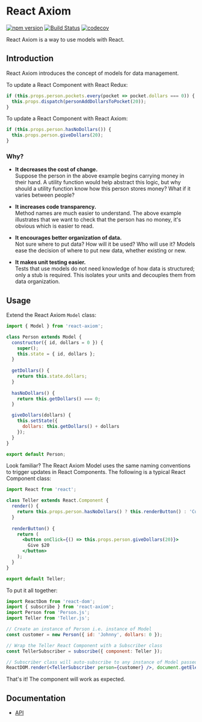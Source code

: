# React Axiom

[![npm version](https://badge.fury.io/js/react-axiom.svg)](https://badge.fury.io/js/react-axiom) [![Build Status](https://travis-ci.org/wgoto/react-axiom.svg?branch=master)](https://travis-ci.org/wgoto/react-axiom) [![codecov](https://codecov.io/gh/wgoto/react-axiom/branch/master/graph/badge.svg)](https://codecov.io/gh/wgoto/react-axiom)

React Axiom is a way to use models with React.

## Introduction

React Axiom introduces the concept of models for data management.

To update a React Component with React Redux:

```jsx
if (this.props.person.pockets.every(pocket => pocket.dollars === 0)) {
  this.props.dispatch(personAddDollarsToPocket(20));
}
```

To update a React Component with React Axiom:

```jsx
if (this.props.person.hasNoDollars()) {
  this.props.person.giveDollars(20);
}
```

### Why?

- **It decreases the cost of change.**  
Suppose the person in the above example begins carrying money in their hand. A utility function would help abstract this logic, but why should a utility function know how this person stores money? What if it varies between people?

- **It increases code transparency.**  
Method names are much easier to understand. The above example illustrates that we want to check that the person has no money, it's obvious which is easier to read.

- **It encourages better organization of data.**  
Not sure where to put data? How will it be used? Who will use it? Models ease the decision of where to put new data, whether existing or new.

- **It makes unit testing easier.**  
Tests that use models do not need knowledge of how data is structured; only a stub is required. This isolates your units and decouples them from data organization.

## Usage

Extend the React Axiom `Model` class:

```jsx
import { Model } from 'react-axiom';

class Person extends Model {
  constructor({ id, dollars = 0 }) {
    super();
    this.state = { id, dollars };
  }
  
  getDollars() {
    return this.state.dollars;
  }
  
  hasNoDollars() {
    return this.getDollars() === 0;
  }

  giveDollars(dollars) {
    this.setState({
      dollars: this.getDollars() + dollars
    });
  }
}

export default Person;
```

Look familiar? The React Axiom Model uses the same naming conventions to trigger updates in React Components. The following is a typical React Component class:

```jsx
import React from 'react';

class Teller extends React.Component {
  render() {  
    return this.props.person.hasNoDollars() ? this.renderButton() : 'Customer already has $20!';
  }
  
  renderButton() {
    return (
      <button onClick={() => this.props.person.giveDollars(20)}>
        Give $20
      </button>
    );
  }
}

export default Teller;
```

To put it all together:

```jsx
import ReactDom from 'react-dom';
import { subscribe } from 'react-axiom';
import Person from 'Person.js';
import Teller from 'Teller.js';

// Create an instance of Person i.e. instance of Model
const customer = new Person({ id: 'Johnny', dollars: 0 });

// Wrap the Teller React Component with a Subscriber class
const TellerSubscriber = subscribe({ component: Teller });

// Subscriber class will auto-subscribe to any instance of Model passed as a prop
ReactDOM.render(<TellerSubscriber person={customer} />, document.getElementById('bank'));
```

That's it! The component will work as expected.

## Documentation

- [API](docs/api.md)
